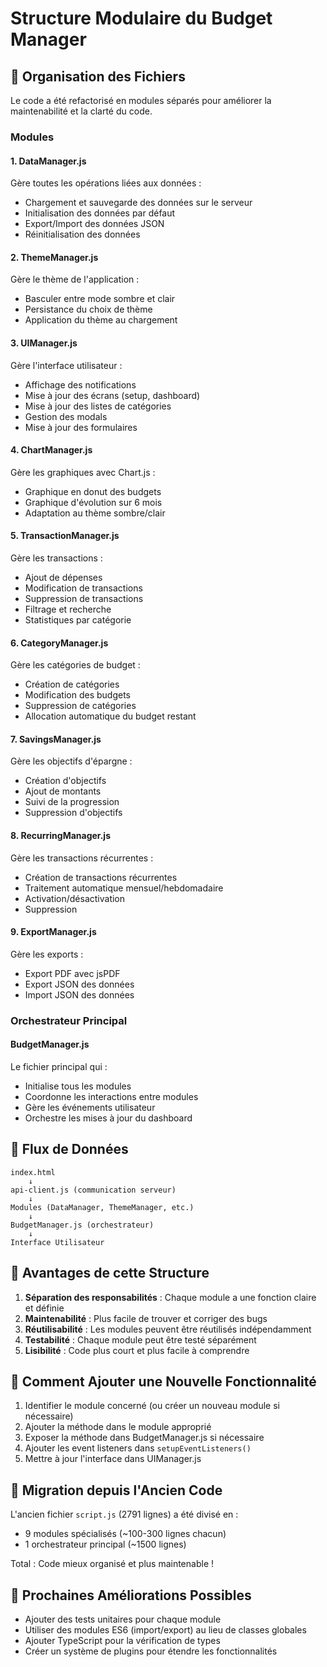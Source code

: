 # Structure Modulaire du Budget Manager

## 📁 Organisation des Fichiers

Le code a été refactorisé en modules séparés pour améliorer la maintenabilité et la clarté du code.

### Modules

#### 1. **DataManager.js**
Gère toutes les opérations liées aux données :
- Chargement et sauvegarde des données sur le serveur
- Initialisation des données par défaut
- Export/Import des données JSON
- Réinitialisation des données

#### 2. **ThemeManager.js**
Gère le thème de l'application :
- Basculer entre mode sombre et clair
- Persistance du choix de thème
- Application du thème au chargement

#### 3. **UIManager.js**
Gère l'interface utilisateur :
- Affichage des notifications
- Mise à jour des écrans (setup, dashboard)
- Mise à jour des listes de catégories
- Gestion des modals
- Mise à jour des formulaires

#### 4. **ChartManager.js**
Gère les graphiques avec Chart.js :
- Graphique en donut des budgets
- Graphique d'évolution sur 6 mois
- Adaptation au thème sombre/clair

#### 5. **TransactionManager.js**
Gère les transactions :
- Ajout de dépenses
- Modification de transactions
- Suppression de transactions
- Filtrage et recherche
- Statistiques par catégorie

#### 6. **CategoryManager.js**
Gère les catégories de budget :
- Création de catégories
- Modification des budgets
- Suppression de catégories
- Allocation automatique du budget restant

#### 7. **SavingsManager.js**
Gère les objectifs d'épargne :
- Création d'objectifs
- Ajout de montants
- Suivi de la progression
- Suppression d'objectifs

#### 8. **RecurringManager.js**
Gère les transactions récurrentes :
- Création de transactions récurrentes
- Traitement automatique mensuel/hebdomadaire
- Activation/désactivation
- Suppression

#### 9. **ExportManager.js**
Gère les exports :
- Export PDF avec jsPDF
- Export JSON des données
- Import JSON des données

### Orchestrateur Principal

#### **BudgetManager.js**
Le fichier principal qui :
- Initialise tous les modules
- Coordonne les interactions entre modules
- Gère les événements utilisateur
- Orchestre les mises à jour du dashboard

## 🔄 Flux de Données

```
index.html
    ↓
api-client.js (communication serveur)
    ↓
Modules (DataManager, ThemeManager, etc.)
    ↓
BudgetManager.js (orchestrateur)
    ↓
Interface Utilisateur
```

## 🎯 Avantages de cette Structure

1. **Séparation des responsabilités** : Chaque module a une fonction claire et définie
2. **Maintenabilité** : Plus facile de trouver et corriger des bugs
3. **Réutilisabilité** : Les modules peuvent être réutilisés indépendamment
4. **Testabilité** : Chaque module peut être testé séparément
5. **Lisibilité** : Code plus court et plus facile à comprendre

## 📝 Comment Ajouter une Nouvelle Fonctionnalité

1. Identifier le module concerné (ou créer un nouveau module si nécessaire)
2. Ajouter la méthode dans le module approprié
3. Exposer la méthode dans BudgetManager.js si nécessaire
4. Ajouter les event listeners dans `setupEventListeners()`
5. Mettre à jour l'interface dans UIManager.js

## 🔧 Migration depuis l'Ancien Code

L'ancien fichier `script.js` (2791 lignes) a été divisé en :
- 9 modules spécialisés (~100-300 lignes chacun)
- 1 orchestrateur principal (~1500 lignes)

Total : Code mieux organisé et plus maintenable !

## 🚀 Prochaines Améliorations Possibles

- Ajouter des tests unitaires pour chaque module
- Utiliser des modules ES6 (import/export) au lieu de classes globales
- Ajouter TypeScript pour la vérification de types
- Créer un système de plugins pour étendre les fonctionnalités
